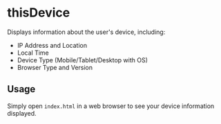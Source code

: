 # thisDevice

Displays information about the user's device, including:

- IP Address and Location
- Local Time
- Device Type (Mobile/Tablet/Desktop with OS)
- Browser Type and Version

## Usage

Simply open `index.html` in a web browser to see your device information displayed.
